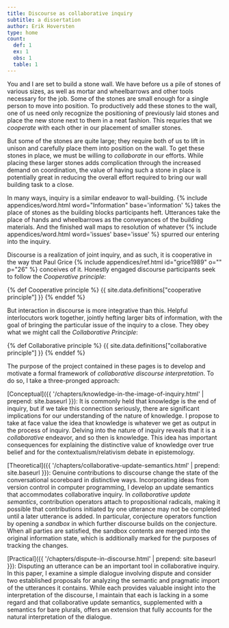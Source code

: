 ```yaml
---
title: Discourse as collaborative inquiry
subtitle: a dissertation
author: Erik Hoversten
type: home
count:
  def: 1
  ex: 1
  obs: 1
  table: 1
---
```


You and I are set to build a stone wall. We have before us a pile of stones of various sizes, as well as mortar and wheelbarrows and other tools necessary for the job. Some of the stones are small enough for a single person to move into position. To productively add these stones to the wall, one of us need only recognize the positioning of previously laid stones and place the new stone next to them in a neat fashion. This requries that we *cooperate* with each other in our placement of smaller stones.

But some of the stones are quite large; they require both of us to lift in unison and carefully place them into position on the wall. To get these stones in place, we must be willing to *collaborate* in our efforts. While placing these larger stones adds complication through the increased demand on coordination, the value of having such a stone in place is potentially great in reducing the overall effort required to bring our wall building task to a close.

In many ways, inquiry is a similar endeavor to wall-building. {% include appendices/word.html word="Information" base='information' %} takes the place of stones as the building blocks participants heft. Utterances take the place of hands and wheelbarrows as the conveyances of the building materials. And the finished wall maps to resolution of whatever {% include appendices/word.html word='issues' base='issue' %} spurred our entering into the inquiry.

Discourse is a realization of joint inquiry, and as such, it is cooperative in the way that Paul Grice {% include appendices/ref.html id="grice1989" o="" p="26" %} conceives of it. Honestly engaged discourse participants seek to follow the *Cooperative principle*:

<!-- Cooperative principle -->
{% def Cooperative principle %}
  {{ site.data.definitions["cooperative principle"] }}
{% enddef %}

But interaction in discourse is more integrative than this. Helpful interlocutors work together, jointly hefting larger bits of information, with the goal of bringing the particular issue of the inquiry to a close. They obey what we might call the *Collaborative Principle*:

<!-- Collaborative principle -->
{% def Collaborative principle %}
  {{ site.data.definitions["collaborative principle"] }}
{% enddef %}

The purpose of the project contained in these pages is to develop and motivate a formal framework of *collaborative discourse interpretation*. To do so, I take a three-pronged approach:

[Conceptual]({{ '/chapters/knowledge-in-the-image-of-inquiry.html' | prepend: site.baseurl }}): It is commonly held that knowledge is the end of inquiry, but if we take this connection seriously, there are significant implications for our understanding of the nature of knowledge. I propose to take at face value the idea that knowledge is whatever we get as output in the process of inquiry. Delving into the nature of inquiry reveals that it is a <em>collaborative</em> endeavor, and so then is knowledge. This idea has important consequences for explaining the distinctive value of knowledge over true belief and for the contextualism/relativism debate in epistemology.

[Theoretical]({{ '/chapters/collaborative-update-semantics.html' | prepend: site.baseurl }}): Genuine contributions to discourse change the state of the conversational scoreboard in distinctive ways. Incorporating ideas from version control in computer programming, I develop an update semantics that accommodates collaborative inquiry. In *collaborative update semantics*, contribution operators attach to propositional radicals, making it possible that contributions initiated by one utterance may not be completed until a later utterance is added. In particular, conjecture operators function by opening a *sandbox* in which further discourse builds on the conjecture. When all parties are satisfied, the sandbox contents are merged into the original information state, which is additionally marked for the purposes of tracking the changes.

[Practical]({{ '/chapters/dispute-in-discourse.html' | prepend: site.baseurl }}): Disputing an utterance can be an important tool in collaborative inquiry. In this paper, I examine a simple dialogue involving dispute and consider two established proposals for analyzing the semantic and pragmatic import of the utterances it contains. While each provides valuable insight into the interpretation of the discourse, I maintain that each is lacking in a some regard and that collaborative update semantics, supplemented with a semantics for bare plurals, offers an extension that fully accounts for the natural interpretation of the dialogue.
